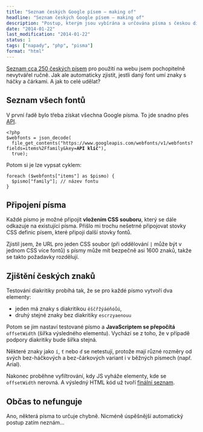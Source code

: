 ```yaml
---
title: "Seznam českých Google písem – making of"
headline: "Seznam českých Google písem – making of"
description: "Postup, kterým jsou vybírána a určována písma s českou diakritikou z Google Fonts."
date: "2014-01-22"
last_modification: "2014-01-22"
status: 1
tags: ["napady", "php", "pisma"]
format: "html"
---
```


<p><a href="/ceska-pisma">Seznam cca 250 českých písem</a> pro použití na webu jsem pochopitelně nevytvářel ručně. Jak ale automaticky zjistit, jestli daný font umí znaky s háčky a čárkami. A jak to celé udělat?</p>

<h2 id="seznam-fontu">Seznam všech fontů</h2>
<p>V první řadě bylo třeba získat všechna Google písma. To jde snadno přes <a href="https://developers.google.com/fonts/docs/developer_api">API</a>.</p>

<pre><code>&lt;?php
$webfonts = json_decode(
  file_get_contents("https://www.googleapis.com/webfonts/v1/webfonts?fields=items%2Ffamily&amp;key=<b>API klíč</b>"), 
  true);</code></pre>

<p>Potom si je lze vypsat cyklem:</p>

<pre><code>foreach ($webfonts["items"] as $pismo) {
  $pismo["family"]; // název fontu
}</code></pre>

<h2 id="pripojeni-pisma">Připojení písma</h2>
<p>Každé písmo je možné připojit <b>vložením CSS souboru</b>, který se dále odkazuje na existující písma. Přišlo mi trochu nešetrné připojovat stovky CSS definic písem, které připojí další stovky fontů.</p>

<p>Zjistil jsem, že URL pro jeden CSS soubor (při oddělování <code>|</code> může být v jednom CSS více fontů) s písmy může mít bezpečně asi 1600 znaků, takže se takto požadavky rozdělují.</p>

<h2 id="zjisteni-znaku">Zjištění českých znaků</h2>
<p>Testování diakritiky probíhá tak, že se pro každé písmo vytvoří dva elementy:</p>

<ul>
  <li>jeden má znaky s diakritikou <code>ěščřžýáéňóůú</code>,</li>
  <li>druhý stejné znaky bez diakritiky <code>escrzyaenouu</code></li>
</ul>

<p>Potom se jim nastaví testované písmo a <b>JavaScriptem se přepočítá</b> <code>offsetWidth</code> (šířka výsledného elementu). Vychází se z toho, že v případě podpory diakritiky bude šířka stejná.</p>

<p>Některé znaky jako <code>í</code>, <code>ť</code> nebo <code>ď</code> se netestují, protože mají různé rozměry od svých bez-háčkových a bez-čárkových variant i v běžných písmech (např. Arial).</p>

<p>Nakonec proběhne vyfiltrování, kdy JS vyháže elementy, kde se <code>offsetWidth</code> nerovná. A výsledný HTML kód už tvoří <a href="/ceska-pisma">finální seznam</a>.</p>

<h2 id="nefunguje">Občas to nefunguje</h2>

<p>Ano, některá písma to určuje chybně. Nicméně úspěšnější automatický postup zatím neznám…</p>